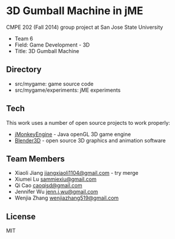 3D Gumball Machine in jME
=========

CMPE 202 (Fall 2014) group project at San Jose State University

  - Team 6
  - Field: Game Development - 3D
  - Title: 3D Gumball Machine

Directory
-----------
 - src/mygame: game source code
 - src/mygame/experiments: jME experiments

Tech
-----------
This work uses a number of open source projects to work properly:
* [jMonkeyEngine](http://jmonkeyengine.org/) - Java openGL 3D game engine
* [Blender3D](http://www.blender.org/) - open source 3D graphics and animation software

Team Members
-----------
* Xiaoli Jiang <jiangxiaoli1104@gmail.com> - try merge
* Xiumei Lu <sammiexiu@gmail.com>
* Qi Cao <caoqisd@gmail.com>
* Jennifer Wu <jenn.j.wu@gmail.com>
* Wenjia Zhang <wenjiazhang519@gmail.com>

License
----
MIT
